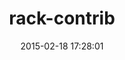 ---
layout: post
title:  "rack-contrib"
repo:   "rack/rack-contrib"
date:   2015-02-18 17:28:01
gemurl: http://github.com/rack/rack-contrib/
---